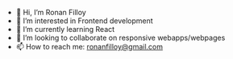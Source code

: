 - 👋 Hi, I’m Ronan Filloy
- 👀 I’m interested in Frontend development
- 🌱 I’m currently learning React 
- 💞️ I’m looking to collaborate on responsive webapps/webpages
- 📫 How to reach me: ronanfilloy@gmail.com

<!---
RonanFilloy/RonanFilloy is a ✨ special ✨ repository because its `README.md` (this file) appears on your GitHub profile.
You can click the Preview link to take a look at your changes.
--->
